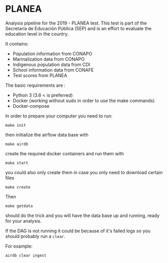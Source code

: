# PLANEA

Analysis pipeline for the 2019 - PLANEA test. This test is part of the Secretaría de Educación Pública (SEP) and is an effort to evaluate the education level in the country.

It contains:

 * Population information from CONAPO
 * Marinalization data from CONAPO
 * Indigenous population data from CDI
 * School information data from CONAFE
 * Test scores from PLANEA

The basic requirements are :

 * Python 3 (3.6 < is preferred)
 * Docker (working without sudo in order to use the make commands)
 * Docker-compose

In order to prepare your computer you need to run:

```{bash}
make init
```

then initialize the airflow data base with

```{bash}
make airdb
```

create the required docker containers and run them  with

```{bash}
make start
```

you could also only create them in case you only need to download certain files

```{bash}
make create
```

Then

```{bash}
make getdata
```

should do the trick and you will have the data base up and running, ready for your analysis.

If the DAG is not running it could be because of it's failed logs so you should probably run a `clear`.

For example:

```{bash}
airdb clear ingest
```
